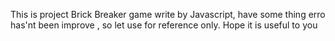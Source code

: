 This is project Brick Breaker game write by Javascript, have some thing erro has'nt been improve , so let use for reference only. Hope it is useful to you
